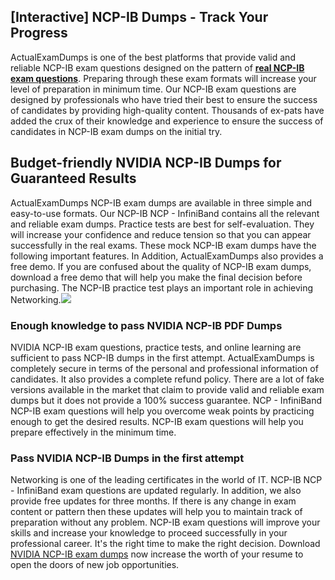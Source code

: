 ## **[Interactive] NCP-IB Dumps - Track Your Progress**

  
ActualExamDumps is one of the best platforms that provide valid and reliable NCP-IB exam questions designed on the pattern of **[real NCP-IB exam questions](https://actualexamdumps.com/ncp-ib.html)**. Preparing through these exam formats will increase your level of preparation in minimum time. Our NCP-IB exam questions are designed by professionals who have tried their best to ensure the success of candidates by providing high-quality content. Thousands of ex-pats have added the crux of their knowledge and experience to ensure the success of candidates in NCP-IB exam dumps on the initial try.  

## **Budget-friendly NVIDIA NCP-IB Dumps for Guaranteed Results**

  
ActualExamDumps NCP-IB exam dumps are available in three simple and easy-to-use formats. Our NCP-IB NCP - InfiniBand contains all the relevant and reliable exam dumps. Practice tests are best for self-evaluation. They will increase your confidence and reduce tension so that you can appear successfully in the real exams. These mock NCP-IB exam dumps have the following important features. In Addition, ActualExamDumps also provides a free demo. If you are confused about the quality of NCP-IB exam dumps, download a free demo that will help you make the final decision before purchasing. The NCP-IB practice test plays an important role in achieving Networking.[![](https://actualexamdumps.com/wp-content/uploads/2024/11/ActualExamDumps.png)](https://actualexamdumps.com/ncp-ib.html)  

### **Enough knowledge to pass NVIDIA NCP-IB PDF Dumps**

  
NVIDIA NCP-IB exam questions, practice tests, and online learning are sufficient to pass NCP-IB dumps in the first attempt. ActualExamDumps is completely secure in terms of the personal and professional information of candidates. It also provides a complete refund policy. There are a lot of fake versions available in the market that claim to provide valid and reliable exam dumps but it does not provide a 100% success guarantee. NCP - InfiniBand NCP-IB exam questions will help you overcome weak points by practicing enough to get the desired results. NCP-IB exam questions will help you prepare effectively in the minimum time.  

### **Pass NVIDIA NCP-IB Dumps in the first attempt**

  
Networking is one of the leading certificates in the world of IT. NCP-IB NCP - InfiniBand exam questions are updated regularly. In addition, we also provide free updates for three months. If there is any change in exam content or pattern then these updates will help you to maintain track of preparation without any problem. NCP-IB exam questions will improve your skills and increase your knowledge to proceed successfully in your professional career. It's the right time to make the right decision. Download [NVIDIA NCP-IB exam dumps](https://actualexamdumps.com/) now increase the worth of your resume to open the doors of new job opportunities.
